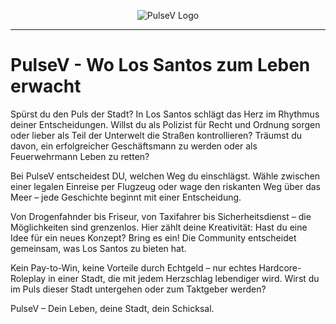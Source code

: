 <!-- Replace with your project's logo or a relevant image -->
<p align="center">
  <img src="https://unavatar.io/github/pulsevde" alt="PulseV Logo">
</p>

---

# PulseV - Wo Los Santos zum Leben erwacht

Spürst du den Puls der Stadt? In Los Santos schlägt das Herz im Rhythmus deiner Entscheidungen. Willst du als Polizist für Recht und Ordnung sorgen oder lieber als Teil der Unterwelt die Straßen kontrollieren? Träumst du davon, ein erfolgreicher Geschäftsmann zu werden oder als Feuerwehrmann Leben zu retten?

Bei PulseV entscheidest DU, welchen Weg du einschlägst. Wähle zwischen einer legalen Einreise per Flugzeug oder wage den riskanten Weg über das Meer – jede Geschichte beginnt mit einer Entscheidung.

Von Drogenfahnder bis Friseur, von Taxifahrer bis Sicherheitsdienst – die Möglichkeiten sind grenzenlos. Hier zählt deine Kreativität: Hast du eine Idee für ein neues Konzept? Bring es ein! Die Community entscheidet gemeinsam, was Los Santos zu bieten hat.

Kein Pay-to-Win, keine Vorteile durch Echtgeld – nur echtes Hardcore-Roleplay in einer Stadt, die mit jedem Herzschlag lebendiger wird. Wirst du im Puls dieser Stadt untergehen oder zum Taktgeber werden?

PulseV – Dein Leben, deine Stadt, dein Schicksal.
